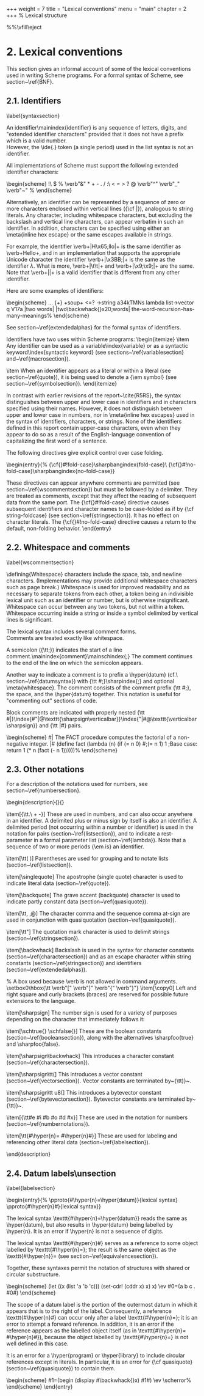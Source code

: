 +++
weight = 7
title = "Lexical conventions"
menu = "main"
chapter = 2
+++
% Lexical structure

%%\vfill\eject
# 2. Lexical conventions

This section gives an informal account of some of the lexical
conventions used in writing Scheme programs.  For a formal syntax of
Scheme, see section~\ref{BNF}.

## 2.1. Identifiers
\label{syntaxsection}

An identifier\mainindex{identifier} is any sequence of letters, digits, and
"extended identifier characters" provided that it does not have a prefix
which is a valid number.  
However, the  \ide{.} token (a single period) used in the list syntax
is not an identifier.

All implementations of Scheme must support the following extended identifier
characters:

\begin{scheme}
!\ \$ \% \verb"&" * + - . / :\ < = > ? @ \verb"^" \verb"_" \verb"~" %
\end{scheme}

Alternatively, an identifier can be represented by a sequence of zero or more
characters enclosed within vertical lines ({\cf $|$}), analogous to
string literals.  Any character, including whitespace characters, but
excluding the backslash and vertical line characters,
can appear verbatim in such an identifier.
In addition, characters can be
specified using either an \meta{inline hex escape} or
the same escapes
available in strings.

For example, the
identifier \verb+|H\x65;llo|+ is the same identifier as
\verb+Hello+, and in an implementation that supports the appropriate
Unicode character the identifier \verb+|\x3BB;|+ is the same as the
identifier $\lambda$.
What is more, \verb+|\t\t|+ and \verb+|\x9;\x9;|+ are the
same.
Note that \verb+||+ is a valid identifier that is different from any other
identifier.

Here are some examples of identifiers:

\begin{scheme}
...                      {+}
+soup+                   <=?
->string                 a34kTMNs
lambda                   list->vector
q                        V17a
|two words|              |two\backwhack{}x20;words|
the-word-recursion-has-many-meanings%
\end{scheme}

See section~\ref{extendedalphas} for the formal syntax of identifiers.

Identifiers have two uses within Scheme programs:
\begin{itemize}
\item Any identifier can be used as a variable\index{variable}
 or as a syntactic keyword\index{syntactic keyword}
(see sections~\ref{variablesection} and~\ref{macrosection}).

\item When an identifier appears as a literal or within a literal
(see section~\ref{quote}), it is being used to denote a {\em symbol}
(see section~\ref{symbolsection}).
\end{itemize}

In contrast with earlier revisions of the report~\cite{R5RS}, the
syntax distinguishes between upper and lower case in
identifiers and in characters specified using their names.  However, it
does not distinguish between upper and lower case in numbers,
nor in \meta{inline hex escapes} used
in the syntax of identifiers, characters, or strings.
None of the identifiers defined in this report contain upper-case
characters, even when they appear to do so as a result
of the English-language convention of capitalizing the first word of
a sentence.

The following directives give explicit control over case
folding.

\begin{entry}{%
{\cf{}\#!fold-case}\sharpbangindex{fold-case}\\
{\cf{}\#!no-fold-case}\sharpbangindex{no-fold-case}}

These directives can appear anywhere comments are permitted (see
section~\ref{wscommentsection}) but must be followed by a delimiter.
They are treated as comments, except that they affect the reading
of subsequent data from the same port. The {\cf{}\#!fold-case} directive causes
subsequent identifiers and character names to be case-folded
as if by {\cf string-foldcase} (see section~\ref{stringsection}).
It has no effect on character
literals.  The {\cf{}\#!no-fold-case} directive
causes a return to the default, non-folding behavior.
\end{entry}



## 2.2. Whitespace and comments
\label{wscommentsection}

\defining{Whitespace} characters include the space, tab, and newline characters.
(Implementations may provide additional whitespace characters such
as page break.)  Whitespace is used for improved readability and
as necessary to separate tokens from each other, a token being an
indivisible lexical unit such as an identifier or number, but is
otherwise insignificant.  Whitespace can occur between any two tokens,
but not within a token.  Whitespace occurring inside a string
or inside a symbol delimited by vertical lines
is significant.

The lexical syntax includes several comment forms.  
Comments are treated exactly like whitespace.

A semicolon ({\tt;}) indicates the start of a line
comment.\mainindex{comment}\mainschindex{;}  The comment continues to the
end of the line on which the semicolon appears.  

Another way to indicate a comment is to prefix a \hyper{datum}
(cf.\ section~\ref{datumsyntax}) with {\tt \#;}\sharpindex{;} and optional
\meta{whitespace}.  The comment consists of
the comment prefix {\tt \#;}, the space, and the \hyper{datum} together.  This
notation is useful for "commenting out" sections of code.

Block comments are indicated with properly nested {\tt
  \#|}\index{#"|@\texttt{\sharpsign\verticalbar}}\index{"|#@\texttt{\verticalbar\sharpsign}}
and {\tt |\#} pairs.

\begin{scheme}
\#|
   The FACT procedure computes the factorial
   of a non-negative integer.
|\#
(define fact
  (lambda (n)
    (if (= n 0)
        \#;(= n 1)
        1        ;Base case: return 1
        (* n (fact (- n 1))))))%
\end{scheme}


## 2.3. Other notations



For a description of the notations used for numbers, see
section~\ref{numbersection}.

\begin{description}{}{}

\item[{\tt.\ + -}]
These are used in numbers, and can also occur anywhere in an identifier.
A delimited plus or minus sign by itself
is also an identifier.
A delimited period (not occurring within a number or identifier) is used
in the notation for pairs (section~\ref{listsection}), and to indicate a
rest-parameter in a  formal parameter list (section~\ref{lambda}).
Note that a sequence of two or more periods {\em is} an identifier.

\item[\tt( )]
Parentheses are used for grouping and to notate lists
(section~\ref{listsection}).

\item[\singlequote]
The apostrophe (single quote) character is used to indicate literal data (section~\ref{quote}).

\item[\backquote]
The grave accent (backquote) character is used to indicate partly constant
data (section~\ref{quasiquote}).

\item[\tt, ,@]
The character comma and the sequence comma at-sign are used in conjunction
with quasiquotation (section~\ref{quasiquote}).

\item[\tt"]
The quotation mark character is used to delimit strings (section~\ref{stringsection}).

\item[\backwhack]
Backslash is used in the syntax for character constants
(section~\ref{charactersection}) and as an escape character within string
constants (section~\ref{stringsection}) and identifiers
(section~\ref{extendedalphas}).

% A box used because \verb is not allowed in command arguments.
\setbox0\hbox{\tt \verb"[" \verb"]" \verb"{" \verb"}"}
\item[\copy0]
Left and right square and curly brackets (braces)
are reserved for possible future extensions to the language.

\item[\sharpsign] The number sign is used for a variety of purposes depending on
the character that immediately follows it:

\item[\schtrue{} \schfalse{}]
These are the boolean constants (section~\ref{booleansection}),
along with the alternatives \sharpfoo{true} and \sharpfoo{false}.

\item[\sharpsign\backwhack]
This introduces a character constant (section~\ref{charactersection}).

\item[\sharpsign\tt(]
This introduces a vector constant (section~\ref{vectorsection}).  Vector constants
are terminated by~{\tt)}~.

\item[\sharpsign\tt u8(]
This introduces a bytevector constant (section~\ref{bytevectorsection}).  Bytevector constants
are terminated by~{\tt)}~.

\item[{\tt\#e \#i \#b \#o \#d \#x}]
These are used in the notation for numbers (section~\ref{numbernotations}).

\item[\tt{\#\hyper{n}= \#\hyper{n}\#}]
These are used for labeling and referencing other literal data (section~\ref{labelsection}).

\end{description}

## 2.4. Datum labels\unsection
\label{labelsection}

\begin{entry}{%
\pproto{\#\hyper{n}=\hyper{datum}}{lexical syntax}
\pproto{\#\hyper{n}\#}{lexical syntax}}

The lexical syntax
\texttt{\#\hyper{n}=\hyper{datum}} reads the same as \hyper{datum}, but also
results in \hyper{datum} being labelled by \hyper{n}.
It is an error if \hyper{n} is not a sequence of digits.

The lexical syntax \texttt{\#\hyper{n}\#} serves as a reference to some
object labelled by \texttt{\#\hyper{n}=}; the result is the same
object as the \texttt{\#\hyper{n}}= 
(see section~\ref{equivalencesection}). 

Together, these syntaxes permit the notation of
structures with shared or circular substructure.

\begin{scheme}
(let ((x (list 'a 'b 'c)))
  (set-cdr! (cddr x) x)
  x)                       \ev \#0=(a b c . \#0\#)
\end{scheme}

The scope of a datum label is the portion of the outermost datum in which it appears
that is to the right of the label.
Consequently, a reference \texttt{\#\hyper{n}\#} can occur only after a label
\texttt{\#\hyper{n}=}; it is an error to attempt a forward reference.  In
addition, it is an error if the reference appears as the labelled object itself
(as in \texttt{\#\hyper{n}= \#\hyper{n}\#}),
because the object labelled by \texttt{\#\hyper{n}=} is not well
defined in this case.

It is an error for a \hyper{program} or \hyper{library} to include
circular references except in literals.  In particular,
it is an error for {\cf quasiquote} (section~\ref{quasiquote}) to contain them.

\begin{scheme}
\#1=(begin (display \#\backwhack{}x) \#1\#)
                       \ev \scherror%
\end{scheme}
\end{entry}
